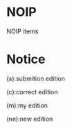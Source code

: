 # NOIP
NOIP items
# Notice
(s):submition edition

(c):correct edition

(m):my edition

(ne):new edition
